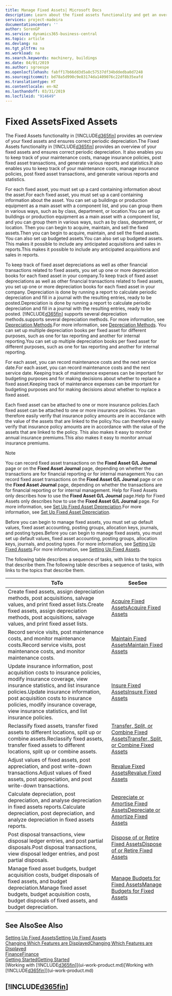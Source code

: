 ```yaml
---
title: Manage Fixed Assets| Microsoft Docs
description: Learn about the fixed assets functionality and get an overview of how to work with fixed assets.
services: project-madeira
documentationcenter: ''
author: SorenGP
ms.service: dynamics365-business-central
ms.topic: article
ms.devlang: na
ms.tgt_pltfrm: na
ms.workload: na
ms.search.keywords: machinery, buildings
ms.date: 04/01/2019
ms.author: sgroespe
ms.openlocfilehash: fabff17b66dd3d5a8c57537df34bddedba0d7248
ms.sourcegitcommit: bd78a5d990c9e83174da1409076c22df8b35eafd
ms.translationtype: HT
ms.contentlocale: en-NZ
ms.lasthandoff: 03/31/2019
ms.locfileid: "914649"
---
```

# <a name="fixed-assets"></a><span data-ttu-id="66684-103">Fixed Assets</span><span class="sxs-lookup"><span data-stu-id="66684-103">Fixed Assets</span></span>
<span data-ttu-id="66684-104">The Fixed Assets functionality in [!INCLUDE[d365fin](includes/d365fin_md.md)] provides an overview of your fixed assets and ensures correct periodic depreciation.</span><span class="sxs-lookup"><span data-stu-id="66684-104">The Fixed Assets functionality in [!INCLUDE[d365fin](includes/d365fin_md.md)] provides an overview of your fixed assets and ensures correct periodic depreciation.</span></span> <span data-ttu-id="66684-105">It also enables you to keep track of your maintenance costs, manage insurance policies, post fixed asset transactions, and generate various reports and statistics.</span><span class="sxs-lookup"><span data-stu-id="66684-105">It also enables you to keep track of your maintenance costs, manage insurance policies, post fixed asset transactions, and generate various reports and statistics.</span></span>

<span data-ttu-id="66684-106">For each fixed asset, you must set up a card containing information about the asset.</span><span class="sxs-lookup"><span data-stu-id="66684-106">For each fixed asset, you must set up a card containing information about the asset.</span></span> <span data-ttu-id="66684-107">You can set up buildings or production equipment as a main asset with a component list, and you can group them in various ways, such as by class, department, or location.</span><span class="sxs-lookup"><span data-stu-id="66684-107">You can set up buildings or production equipment as a main asset with a component list, and you can group them in various ways, such as by class, department, or location.</span></span> <span data-ttu-id="66684-108">Then you can begin to acquire, maintain, and sell the fixed assets.</span><span class="sxs-lookup"><span data-stu-id="66684-108">Then you can begin to acquire, maintain, and sell the fixed assets.</span></span> <span data-ttu-id="66684-109">You can also set up budgeted assets.</span><span class="sxs-lookup"><span data-stu-id="66684-109">You can also set up budgeted assets.</span></span> <span data-ttu-id="66684-110">This makes it possible to include any anticipated acquisitions and sales in reports.</span><span class="sxs-lookup"><span data-stu-id="66684-110">This makes it possible to include any anticipated acquisitions and sales in reports.</span></span>

<span data-ttu-id="66684-111">To keep track of fixed asset depreciations as well as other financial transactions related to fixed assets, you set up one or more depreciation books for each fixed asset in your company.</span><span class="sxs-lookup"><span data-stu-id="66684-111">To keep track of fixed asset depreciations as well as other financial transactions related to fixed assets, you set up one or more depreciation books for each fixed asset in your company.</span></span> <span data-ttu-id="66684-112">Depreciation is done by running a report to calculate periodic depreciation and fill in a journal with the resulting entries, ready to be posted.</span><span class="sxs-lookup"><span data-stu-id="66684-112">Depreciation is done by running a report to calculate periodic depreciation and fill in a journal with the resulting entries, ready to be posted.</span></span> [!INCLUDE[d365fin](includes/d365fin_md.md)] <span data-ttu-id="66684-113">supports several depreciation methods.</span><span class="sxs-lookup"><span data-stu-id="66684-113">supports several depreciation methods.</span></span> <span data-ttu-id="66684-114">For more information, see [Depreciation Methods](fa-depreciation-methods.md).</span><span class="sxs-lookup"><span data-stu-id="66684-114">For more information, see [Depreciation Methods](fa-depreciation-methods.md).</span></span> <span data-ttu-id="66684-115">You can set up multiple depreciation books per fixed asset for different purposes, such as one for tax reporting and another for internal reporting.</span><span class="sxs-lookup"><span data-stu-id="66684-115">You can set up multiple depreciation books per fixed asset for different purposes, such as one for tax reporting and another for internal reporting.</span></span>

<span data-ttu-id="66684-116">For each asset, you can record maintenance costs and the next service date.</span><span class="sxs-lookup"><span data-stu-id="66684-116">For each asset, you can record maintenance costs and the next service date.</span></span> <span data-ttu-id="66684-117">Keeping track of maintenance expenses can be important for budgeting purposes and for making decisions about whether to replace a fixed asset.</span><span class="sxs-lookup"><span data-stu-id="66684-117">Keeping track of maintenance expenses can be important for budgeting purposes and for making decisions about whether to replace a fixed asset.</span></span>

<span data-ttu-id="66684-118">Each fixed asset can be attached to one or more insurance policies.</span><span class="sxs-lookup"><span data-stu-id="66684-118">Each fixed asset can be attached to one or more insurance policies.</span></span> <span data-ttu-id="66684-119">You can therefore easily verify that insurance policy amounts are in accordance with the value of the assets that are linked to the policy.</span><span class="sxs-lookup"><span data-stu-id="66684-119">You can therefore easily verify that insurance policy amounts are in accordance with the value of the assets that are linked to the policy.</span></span> <span data-ttu-id="66684-120">This also makes it easy to monitor annual insurance premiums.</span><span class="sxs-lookup"><span data-stu-id="66684-120">This also makes it easy to monitor annual insurance premiums.</span></span>

> [!NOTE]  
>   <span data-ttu-id="66684-121">You can record fixed asset transactions on the **Fixed Asset G/L Journal** page or on the **Fixed Asset Journal** page, depending on whether the transactions are for financial reporting or for internal management.</span><span class="sxs-lookup"><span data-stu-id="66684-121">You can record fixed asset transactions on the **Fixed Asset G/L Journal** page or on the **Fixed Asset Journal** page, depending on whether the transactions are for financial reporting or for internal management.</span></span> <span data-ttu-id="66684-122">Help for Fixed Assets only describes how to use the **Fixed Asset G/L Journal** page.</span><span class="sxs-lookup"><span data-stu-id="66684-122">Help for Fixed Assets only describes how to use the **Fixed Asset G/L Journal** page.</span></span> <span data-ttu-id="66684-123">For more information, see [Set Up Fixed Asset Depreciation](fa-how-setup-depreciation.md).</span><span class="sxs-lookup"><span data-stu-id="66684-123">For more information, see [Set Up Fixed Asset Depreciation](fa-how-setup-depreciation.md).</span></span>

<span data-ttu-id="66684-124">Before you can begin to manage fixed assets, you must set up default values, fixed asset accounting, posting groups, allocation keys, journals, and posting types.</span><span class="sxs-lookup"><span data-stu-id="66684-124">Before you can begin to manage fixed assets, you must set up default values, fixed asset accounting, posting groups, allocation keys, journals, and posting types.</span></span> <span data-ttu-id="66684-125">For more information, see [Setting Up Fixed Assets](fa-setup.md).</span><span class="sxs-lookup"><span data-stu-id="66684-125">For more information, see [Setting Up Fixed Assets](fa-setup.md).</span></span>

<span data-ttu-id="66684-126">The following table describes a sequence of tasks, with links to the topics that describe them.</span><span class="sxs-lookup"><span data-stu-id="66684-126">The following table describes a sequence of tasks, with links to the topics that describe them.</span></span>

| <span data-ttu-id="66684-127">To</span><span class="sxs-lookup"><span data-stu-id="66684-127">To</span></span> | <span data-ttu-id="66684-128">See</span><span class="sxs-lookup"><span data-stu-id="66684-128">See</span></span> |
| --- | --- |
| <span data-ttu-id="66684-129">Create fixed assets, assign depreciation methods, post acquisitions, salvage values, and print fixed asset lists.</span><span class="sxs-lookup"><span data-stu-id="66684-129">Create fixed assets, assign depreciation methods, post acquisitions, salvage values, and print fixed asset lists.</span></span> |[<span data-ttu-id="66684-130">Acquire Fixed Assets</span><span class="sxs-lookup"><span data-stu-id="66684-130">Acquire Fixed Assets</span></span>](fa-how-acquire.md) |
| <span data-ttu-id="66684-131">Record service visits, post maintenance costs, and monitor maintenance costs.</span><span class="sxs-lookup"><span data-stu-id="66684-131">Record service visits, post maintenance costs, and monitor maintenance costs.</span></span> |[<span data-ttu-id="66684-132">Maintain Fixed Assets</span><span class="sxs-lookup"><span data-stu-id="66684-132">Maintain Fixed Assets</span></span>](fa-how-maintain.md) |
| <span data-ttu-id="66684-133">Update insurance information, post acquisition costs to insurance policies, modify insurance coverage, view insurance statistics, and list insurance policies.</span><span class="sxs-lookup"><span data-stu-id="66684-133">Update insurance information, post acquisition costs to insurance policies, modify insurance coverage, view insurance statistics, and list insurance policies.</span></span> |[<span data-ttu-id="66684-134">Insure Fixed Assets</span><span class="sxs-lookup"><span data-stu-id="66684-134">Insure Fixed Assets</span></span>](fa-how-insure.md) |
| <span data-ttu-id="66684-135">Reclassify fixed assets, transfer fixed assets to different locations, split up or combine assets.</span><span class="sxs-lookup"><span data-stu-id="66684-135">Reclassify fixed assets, transfer fixed assets to different locations, split up or combine assets.</span></span> |[<span data-ttu-id="66684-136">Transfer, Split, or Combine Fixed Assets</span><span class="sxs-lookup"><span data-stu-id="66684-136">Transfer, Split, or Combine Fixed Assets</span></span>](fa-how-trans-split-combine.md) |
| <span data-ttu-id="66684-137">Adjust values of fixed assets, post appreciation, and post write-down transactions.</span><span class="sxs-lookup"><span data-stu-id="66684-137">Adjust values of fixed assets, post appreciation, and post write-down transactions.</span></span> |[<span data-ttu-id="66684-138">Revalue Fixed Assets</span><span class="sxs-lookup"><span data-stu-id="66684-138">Revalue Fixed Assets</span></span>](fa-how-revalue.md) |
| <span data-ttu-id="66684-139">Calculate depreciation, post depreciation, and analyse depreciation in fixed assets reports.</span><span class="sxs-lookup"><span data-stu-id="66684-139">Calculate depreciation, post depreciation, and  analyze depreciation in fixed assets reports.</span></span> |[<span data-ttu-id="66684-140">Depreciate or Amortise Fixed Assets</span><span class="sxs-lookup"><span data-stu-id="66684-140">Depreciate or Amortize Fixed Assets</span></span>](fa-how-depreciate-amortize.md) |
| <span data-ttu-id="66684-141">Post disposal transactions, view disposal ledger entries, and post partial disposals.</span><span class="sxs-lookup"><span data-stu-id="66684-141">Post disposal transactions, view disposal ledger entries, and post partial disposals.</span></span> |[<span data-ttu-id="66684-142">Dispose of or Retire Fixed Assets</span><span class="sxs-lookup"><span data-stu-id="66684-142">Dispose of or Retire Fixed Assets</span></span>](fa-how-dispose-retire.md) |
| <span data-ttu-id="66684-143">Manage fixed asset budgets, budget acquisition costs, budget disposals of fixed assets, and budget depreciation.</span><span class="sxs-lookup"><span data-stu-id="66684-143">Manage fixed asset budgets, budget acquisition costs, budget disposals of fixed assets, and budget depreciation.</span></span> |[<span data-ttu-id="66684-144">Manage Budgets for Fixed Assets</span><span class="sxs-lookup"><span data-stu-id="66684-144">Manage Budgets for Fixed Assets</span></span>](fa-how-manage-budgets.md) |

## <a name="see-also"></a><span data-ttu-id="66684-145">See Also</span><span class="sxs-lookup"><span data-stu-id="66684-145">See Also</span></span>
[<span data-ttu-id="66684-146">Setting Up Fixed Assets</span><span class="sxs-lookup"><span data-stu-id="66684-146">Setting Up Fixed Assets</span></span>](fa-setup.md)  
[<span data-ttu-id="66684-147">Changing Which Features are Displayed</span><span class="sxs-lookup"><span data-stu-id="66684-147">Changing Which Features are Displayed</span></span>](ui-experiences.md)  
[<span data-ttu-id="66684-148">Finance</span><span class="sxs-lookup"><span data-stu-id="66684-148">Finance</span></span>](finance.md)  
[<span data-ttu-id="66684-149">Getting Started</span><span class="sxs-lookup"><span data-stu-id="66684-149">Getting Started</span></span>](product-get-started.md)  
<span data-ttu-id="66684-150">[Working with [!INCLUDE[d365fin](includes/d365fin_md.md)]](ui-work-product.md)</span><span class="sxs-lookup"><span data-stu-id="66684-150">[Working with [!INCLUDE[d365fin](includes/d365fin_md.md)]](ui-work-product.md)</span></span>

## [!INCLUDE[d365fin](includes/free_trial_md.md)]  
 
